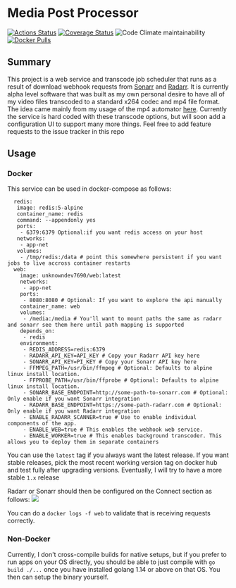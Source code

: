 # Media Post Processor
[![Actions Status](https://github.com/rich7690/media-post-processor/workflows/Master%20Build%20and%20Version%20Bump/badge.svg)](https://github.com/media-post-processor/actions)
[![Coverage Status](https://coveralls.io/repos/github/Rich7690/media-post-processor/badge.svg?branch=master)](https://coveralls.io/github/Rich7690/media-post-processor?branch=master) 
![Code Climate maintainability](https://img.shields.io/codeclimate/maintainability-percentage/Rich7690/media-post-processor)
[![Docker Pulls](https://img.shields.io/docker/pulls/unknowndev7690/web.svg)](https://img.shields.io/docker/pulls/unknowndev7690/web.svg)

## Summary

This project is a web service and transcode job scheduler that runs as a result of download webhook requests from [Sonarr](https://sonarr.tv/) and [Radarr](https://radarr.video/). It is currently alpha level software that was built as my own personal desire to have all of my video files transcoded to a standard x264 codec and mp4 file format. The idea came mainly from my usage of the mp4 automator [here](https://github.com/mdhiggins/sickbeard_mp4_automator). Currently the service is hard coded with these transcode options, but will soon add a configuration UI to support many more things. Feel free to add feature requests to the issue tracker in this repo


## Usage
### Docker
This service can be used in docker-compose as follows:

```
  redis:
   image: redis:5-alpine
   container_name: redis
   command: --appendonly yes
   ports:
    - 6379:6379 Optional:if you want redis access on your host
   networks:
    - app-net
   volumes:
    - /tmp/redis:/data # point this somewhere persistent if you want jobs to live accross container restarts
  web:
    image: unknowndev7690/web:latest
    networks:
     - app-net
    ports:
     - 8080:8080 # Optional: If you want to explore the api manually
    container_name: web
    volumes:
     - /media:/media # You'll want to mount paths the same as radarr and sonarr see them here until path mapping is supported
    depends_on:
     - redis
    environment:
     - REDIS_ADDRESS=redis:6379
     - RADARR_API_KEY=API_KEY # Copy your Radarr API key here
     - SONARR_API_KEY=PI_KEY # Copy your Sonarr API key here
     - FFMPEG_PATH=/usr/bin/ffmpeg # Optional: Defaults to alpine linux install location. 
     - FFPROBE_PATH=/usr/bin/ffprobe # Optional: Defaults to alpine linux install location. 
     - SONARR_BASE_ENDPOINT=http://some-path-to-sonarr.com # Optional: Only enable if you want Sonarr integration
     - RADARR_BASE_ENDPOINT=https://some-path-radarr.com # Optional: Only enable if you want Radarr integration
     - ENABLE_RADARR_SCANNER=true # Use to enable individual components of the app. 
     - ENABLE_WEB=true # This enables the webhook web service. 
     - ENABLE_WORKER=true # This enables background transcoder. This allows you to deploy them in separate containers
```

You can use the `latest` tag if you always want the latest release. If you want stable releases, pick the most recent working version tag on docker hub and test fully after upgrading versions. Eventually, I will try to have a more stable `1.x` release

Radarr or Sonarr should then be configured on the Connect section as follows:
![](https://i.imgur.com/b5AqAlJ.png)

You can do a `docker logs -f web` to validate that is receiving requests correctly.

### Non-Docker
Currently, I don't cross-compile builds for native setups, but if you prefer to run apps on your OS directly, you should be able to just compile with `go build ./...` once you have installed golang 1.14 or above on that OS. You then can setup the binary yourself.
